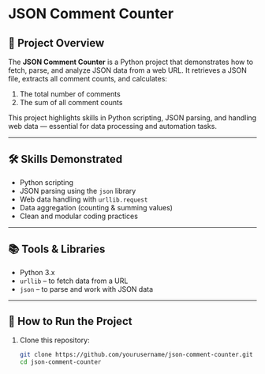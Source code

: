 # JSON Comment Counter

## 📌 Project Overview
The **JSON Comment Counter** is a Python project that demonstrates how to fetch, parse, and analyze JSON data from a web URL. It retrieves a JSON file, extracts all comment counts, and calculates:  
1. The total number of comments  
2. The sum of all comment counts  

This project highlights skills in Python scripting, JSON parsing, and handling web data — essential for data processing and automation tasks.  

---

## 🛠️ Skills Demonstrated
- Python scripting  
- JSON parsing using the `json` library  
- Web data handling with `urllib.request`  
- Data aggregation (counting & summing values)  
- Clean and modular coding practices  

---

## 📚 Tools & Libraries
- Python 3.x  
- `urllib` – to fetch data from a URL  
- `json` – to parse and work with JSON data  

---

## 🚀 How to Run the Project

1. Clone this repository:
   ```bash
   git clone https://github.com/yourusername/json-comment-counter.git
   cd json-comment-counter
